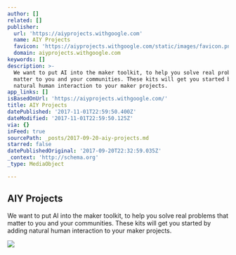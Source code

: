 ```yaml
---
author: []
related: []
publisher:
  url: 'https://aiyprojects.withgoogle.com'
  name: AIY Projects
  favicon: 'https://aiyprojects.withgoogle.com/static/images/favicon.png'
  domain: aiyprojects.withgoogle.com
keywords: []
description: >-
  We want to put AI into the maker toolkit, to help you solve real problems that
  matter to you and your communities. These kits will get you started by adding
  natural human interaction to your maker projects.
app_links: []
isBasedOnUrl: 'https://aiyprojects.withgoogle.com/'
title: AIY Projects
datePublished: '2017-11-01T22:59:50.400Z'
dateModified: '2017-11-01T22:59:50.125Z'
via: {}
inFeed: true
sourcePath: _posts/2017-09-20-aiy-projects.md
starred: false
datePublishedOriginal: '2017-09-20T22:32:59.035Z'
_context: 'http://schema.org'
_type: MediaObject

---
```

<article style=""><h1>AIY Projects</h1><p>We want to put AI into the maker toolkit, to help you solve real problems that matter to you and your communities. These kits will get you started by adding natural human interaction to your maker projects.</p><img src="https://aiyprojects.withgoogle.com/static/images/aiy-projects-voice/box-and-shadow.png" /></article>